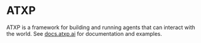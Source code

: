 # ATXP

ATXP is a framework for building and running agents that can interact with the world. See [docs.atxp.ai](https://docs.atxp.ai) for documentation and examples.